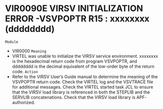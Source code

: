 # VIR0090E VIRSV INITIALIZATION ERROR -VSVPOPTR R15 : xxxxxxxx (dddddddd)
`Module`
- 	VIR0000
`Meaning`
- VIRTEL was unable to initialize the VIRSV service environment. xxxxxxxx is the hexadecimal return code from program VSVPOPTR, and dddddddd is the decimal equivalent of the low-order byte of the return code.
`Action`
- Refer to the VIRSV User’s Guide manual to determine the meaning of the VSVPOPTR return code. Check the VIRTEL log and the VSVTRACE file for additional messages. Check the VIRTEL started task JCL to ensure that the VIRSV load library is referenced in both the STEPLIB and the SERVLIB concatenations. Check that the VIRSV load library is APF- authorized.
